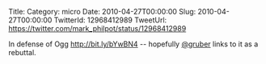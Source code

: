 Title: 
Category: micro
Date: 2010-04-27T00:00:00
Slug: 2010-04-27T00:00:00
TwitterId: 12968412989
TweetUrl: https://twitter.com/mark_philpot/status/12968412989

In defense of Ogg http://bit.ly/bYwBN4 -- hopefully [@gruber](https://twitter.com/gruber) links to it as a rebuttal.